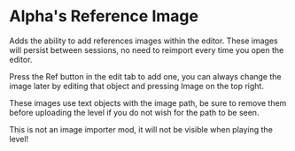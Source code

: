 # Alpha's Reference Image

Adds the ability to add references images within the editor.
These images will persist between sessions, no need to reimport every time you open the editor.

Press the <cg>Ref</c> button in the edit tab to add one, you can always change the image later by editing that object and pressing Image on the top right.

<cr>These images use text objects with the image path, be sure to remove them before uploading the level if you do not wish for the path to be seen.</c>

This is not an image importer mod, it will not be visible when playing the level!